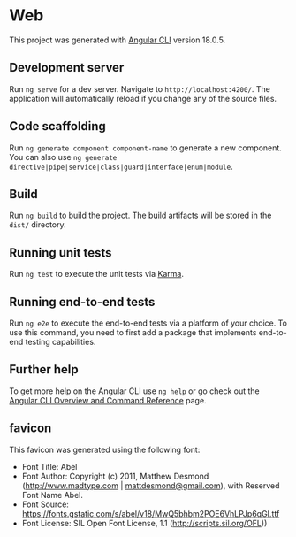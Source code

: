 # Web

This project was generated with [Angular CLI](https://github.com/angular/angular-cli) version 18.0.5.

## Development server

Run `ng serve` for a dev server. Navigate to `http://localhost:4200/`. The application will automatically reload if you change any of the source files.

## Code scaffolding

Run `ng generate component component-name` to generate a new component. You can also use `ng generate directive|pipe|service|class|guard|interface|enum|module`.

## Build

Run `ng build` to build the project. The build artifacts will be stored in the `dist/` directory.

## Running unit tests

Run `ng test` to execute the unit tests via [Karma](https://karma-runner.github.io).

## Running end-to-end tests

Run `ng e2e` to execute the end-to-end tests via a platform of your choice. To use this command, you need to first add a package that implements end-to-end testing capabilities.

## Further help

To get more help on the Angular CLI use `ng help` or go check out the [Angular CLI Overview and Command Reference](https://angular.dev/tools/cli) page.

## favicon

This favicon was generated using the following font:

- Font Title: Abel
- Font Author: Copyright (c) 2011, Matthew Desmond (http://www.madtype.com | mattdesmond@gmail.com), with Reserved Font Name Abel.
- Font Source: https://fonts.gstatic.com/s/abel/v18/MwQ5bhbm2POE6VhLPJp6qGI.ttf
- Font License: SIL Open Font License, 1.1 (http://scripts.sil.org/OFL))

